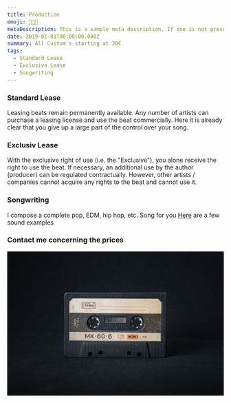 ```yaml
---
title: Production
emoji: 👨🏼‍🎨
metaDescription: This is a sample meta description. If one is not present in your page/project's front matter, the default metadata.desciption will be used instead.
date: 2019-01-01T00:00:00.000Z
summary: All Custom's starting at 30€
tags:
  - Standard Lease
  - Exclusive Lease
  - Songwriting
---
```


### Standard Lease

Leasing beats remain permanently available. Any number of artists can purchase a leasing license and use the beat commercially. Here it is already clear that you give up a large part of the control over your song. 

### Exclusiv Lease

With the exclusive right of use (i.e. the "Exclusive"), you alone receive the right to use the beat. If necessary, an additional use by the author (producer) can be regulated contractually. However, other artists / companies cannot acquire any rights to the beat and cannot use it. 

### Songwriting
I compose a complete pop, EDM, hip hop, etc. Song for you
[Here](https://soundcloud.com/qi-studio) are a few sound examples

### Contact me concerning the prices


![Session](/src/assets/img/kassette.jpg "Session")
